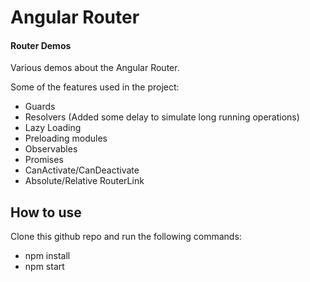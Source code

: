 Angular Router
===

#### Router Demos
Various demos about the Angular Router.

Some of the features used in the project:

- Guards
- Resolvers (Added some delay to simulate long running operations)
- Lazy Loading
- Preloading modules
- Observables
- Promises
- CanActivate/CanDeactivate
- Absolute/Relative RouterLink

## How to use

Clone this github repo and run the following commands:

- npm install
- npm start
